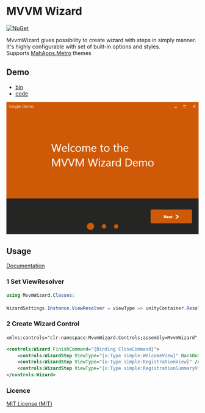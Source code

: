 # MVVM Wizard
 [![NuGet](https://img.shields.io/nuget/v/MvvmWizard.svg?style=for-the-badge)](https://www.nuget.org/packages/MvvmWizard)
 
MvvmWizard gives possibility to create wizard with steps in simply manner.
It's highly configurable with set of built-in options and styles.
<br />
Supports [MahApps.Metro](https://mahapps.com/) themes

## Demo
* [bin](https://github.com/lezhkin11/mvvm-wizard/releases/download/1.0.3/mvvm-wizrard-demo-bin.zip)
* [code](https://github.com/lezhkin11/mvvm-wizard/tree/master/src/WizardDemo)

<div>
<img alt="simpledemo" src="./docs/demo_wizard.gif">
</div>

## Usage
[Documentation](https://github.com/lezhkin11/mvvm-wizard/wiki)

### 1 Set ViewResolver
```csharp
using MvvmWizard.Classes;

WizardSettings.Instance.ViewResolver = viewType => unityContainer.Resolve(viewType);
```

### 2 Create Wizard Control
`xmlns:controls="clr-namespace:MvvmWizard.Controls;assembly=MvvmWizard"`

```xml
<controls:Wizard FinishCommand="{Binding CloseCommand}">
    <controls:WizardStep ViewType="{x:Type simple:WelcomeView}" BackButtonVisibility="Collapsed" />
    <controls:WizardStep ViewType="{x:Type simple:RegistrationView}" />
    <controls:WizardStep ViewType="{x:Type simple:RegistrationSummaryView}" ForwardButtonTitle="Finish" />
</controls:Wizard>
```
### Licence
[MIT License (MIT)](./LICENSE)
